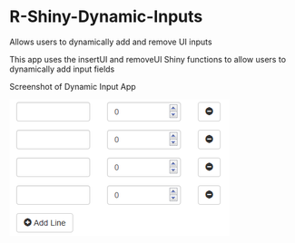 # R-Shiny-Dynamic-Inputs
Allows users to dynamically add and remove UI inputs

This app uses the insertUI and removeUI Shiny functions to allow users to dynamically add input fields

Screenshot of Dynamic Input App

![Screenshot](app_screenshot.PNG)
